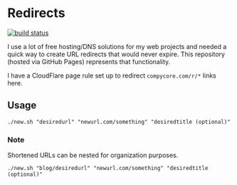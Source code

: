 # Redirects

[![build status](https://github.com/compycore/redirects/actions/workflows/check-links.yml/badge.svg)](https://github.com/compycore/redirects/actions/workflows/check-links.yml)

I use a lot of free hosting/DNS solutions for my web projects and needed a quick way to create URL redirects that would never expire. This repository (hosted via GitHub Pages) represents that functionality.

I have a CloudFlare page rule set up to redirect `compycore.com/r/*` links here.

## Usage

```
./new.sh "desiredurl" "newurl.com/something" "desiredtitle (optional)"
```

### Note

Shortened URLs can be nested for organization purposes.

```
./new.sh "blog/desiredurl" "newurl.com/something" "desiredtitle (optional)"
```
